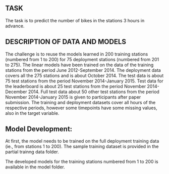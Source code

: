 ## TASK
The task is to predict the number of bikes in the stations 3 hours in advance.

## DESCRIPTION OF DATA AND MODELS
The challenge is to reuse the models learned in 200 training stations (numbered from 1 to 200) for 75 deployment stations (numbered from 201 to 275). The linear models have been trained on the data of the training stations from the period June 2012-September 2014. The deployment data covers all the 275 stations and is about October 2014. The test data is about 75 test stations from the period November 2014-January 2015. Test data for the leaderboard is about 25 test stations from the period November 2014-December 2014. Full test data about 50 other test stations from the period November 2014-January 2015 is given to participants after paper submission. The training and deployment datasets cover all hours of the respective periods, however some timepoints have some missing values, also in the target variable. 

## Model Development:
At first, the model needs to be trained on the full deployment training data (ie., from stations 1 to 200). The sample training dataset is provided in the partial trainng data folder.

The developed models for the training stations numbered from 1 to 200 is available in the model folder.
